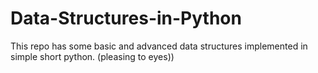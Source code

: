 # Data-Structures-in-Python
This repo has some basic and advanced data structures implemented in simple short python. (pleasing to eyes))
